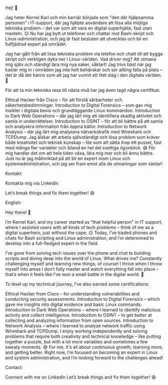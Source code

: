 Hej! 👋

Jag heter Kernel Karl och min karriär började som "den där hjälpsamma personen" i IT-support, där jag hjälpte användare att lösa alla möjliga tekniska problem – det var som att vara en digital superhjälte, fast utan manteln. 😉 Nu har jag bytt ut telefoner och chattar mot Bash-skript och Linux-administration, och jag är fast besluten att utvecklas och bli en fullfjädrad expert på området.

Jag har gått från att lösa tekniska problem via telefon och chatt till att bygga skript och verkligen dyka ner i Linux-världen. Vad driver mig? Att utmana mig själv och ständigt lära mig nya saker, såklart! Jag trivs bäst när jag kastar mig in i områden jag inte helt behärskar och ser allting falla på plats – det är då det känns som att jag har vunnit ett litet slag i den digitala världen. 🚀

För att ta min tekniska resa till nästa nivå har jag även tagit några certifikat:

Ethical Hacker från Cisco – för att förstå sårbarheter och säkerhetsbedömningar.
Introduction to Digital Forensics – som gav mig insikter i digitala bevis och grundläggande Linux-kommandon.
Introduction to Dark Web Operations – där jag lärt mig att identifiera skadlig aktivitet och samla in underrättelser.
Introduction to OSINT – för att bli bättre på att samla och analysera information från öppna källor.
Introduction to Network Analysis – där jag lärt mig analysera nätverkstrafik med Wireshark och TCPDump.
Jag älskar att arbeta självständigt och lösa problem som kräver både kreativitet och teknisk kunskap – lite som att sätta ihop ett pussel, fast med många fler variabler och ibland en hel del svettiga ögonblick. 😅 För mig handlar det om att hela tiden växa, lära mig mer och bli ännu bättre. Just nu är jag målinriktad på att bli en expert inom Linux och systemadministration, och jag ser fram emot alla de utmaningar som väntar!

Kontakt:

Kontakta mig via LinkedIn

Let’s break things and fix them together! 😄


English:

Hey there! 👋

I’m Kernel Karl, and my career started as "that helpful person" in IT support, where I assisted users with all kinds of tech problems – think of me as a digital superhero, just without the cape. 😉 Today, I’ve traded phones and chats for Bash scripting and Linux administration, and I’m determined to develop into a full-fledged expert in the field.

I’ve gone from solving tech issues over the phone and chat to building scripts and diving deep into the world of Linux. What drives me? Constantly challenging myself and learning new things, of course! I thrive when I throw myself into areas I don’t fully master and watch everything fall into place – that’s when it feels like I’ve won a small battle in the digital world. 🚀

To level up my technical journey, I’ve also earned some certifications:

Ethical Hacker from Cisco – for understanding vulnerabilities and conducting security assessments.
Introduction to Digital Forensics – which gave me insights into digital evidence and basic Linux commands.
Introduction to Dark Web Operations – where I learned to identify malicious activity and collect intelligence.
Introduction to OSINT – to get better at collecting and analyzing information from open sources.
Introduction to Network Analysis – where I learned to analyze network traffic using Wireshark and TCPDump.
I enjoy working independently and solving problems that require both creativity and technical knowledge – like putting together a puzzle, but with a lot more variables and sometimes a few sweaty moments. 😅 For me, it's all about continuous growth, learning more, and getting better. Right now, I’m focused on becoming an expert in Linux and system administration, and I’m looking forward to the challenges ahead!

Contact:

Connect with me on LinkedIn
Let’s break things and fix them together! 😄
